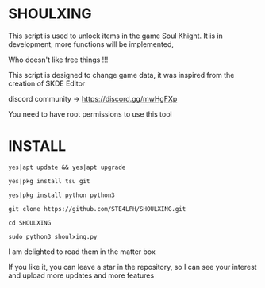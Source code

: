 # SHOULXING

This script is used to unlock items in the game Soul Khight.
It is in development, more functions will be implemented,

Who doesn't like free things !!!

This script is designed to change game data, it was inspired from the creation of SKDE Editor

discord community -> https://discord.gg/mwHgFXp



You need to have root permissions to use this tool 

# INSTALL
```
yes|apt update && yes|apt upgrade
```
```
yes|pkg install tsu git
```
```
yes|pkg install python python3
```
```
git clone https://github.com/STE4LPH/SHOULXING.git
```
```
cd SHOULXING
```
```
sudo python3 shoulxing.py
```


I am delighted to read them in the matter box 

If you like it, you can leave a star in the repository, so I can see your interest and upload more updates and more features
